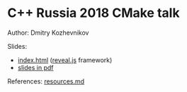 # C++ Russia 2018 CMake talk

Author: Dmitry Kozhevnikov

Slides:
- [index.html](index.html) ([reveal.js](https://github.com/hakimel/reveal.js) framework)
- [slides in pdf](slides.pdf) 

References: [resources.md](resources.md)
